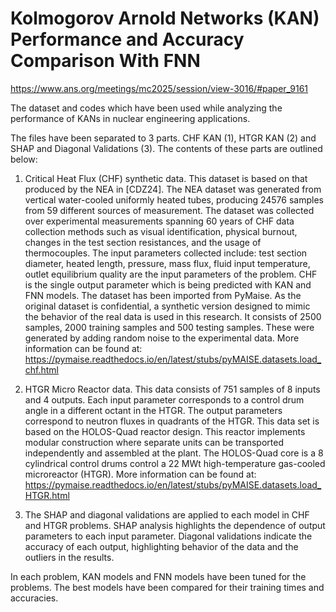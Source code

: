 # Kolmogorov Arnold Networks (KAN) Performance and Accuracy Comparison With FNN

https://www.ans.org/meetings/mc2025/session/view-3016/#paper_9161

The dataset and codes which have been used while analyzing the performance of KANs in nuclear engineering applications. 

The files have been separated to 3 parts. CHF KAN (1), HTGR KAN (2) and SHAP and Diagonal Validations (3). The contents of these parts are outlined below:

1) Critical Heat Flux (CHF) synthetic data. This dataset is based on that produced by the NEA in [CDZ24]. The NEA dataset was generated from vertical water-cooled uniformly heated tubes, producing 24576 samples from 59 different sources of measurement. The dataset was collected over experimental measurements spanning 60 years of CHF data collection methods such as visual identification, physical burnout, changes in the test section resistances, and the usage of thermocouples. The input parameters collected include: test section diameter, heated length, pressure, mass flux, fluid input temperature, outlet equilibrium quality are the input parameters of the problem. CHF is the single output parameter which is being predicted with KAN and FNN models. The dataset has been imported from PyMaise. As the original dataset is confidential, a synthetic version designed to mimic the behavior of the real data is used in this research. It consists of 2500 samples, 2000 training samples and 500 testing samples. These were generated by adding random noise to the experimental data. More information can be found at: https://pymaise.readthedocs.io/en/latest/stubs/pyMAISE.datasets.load_chf.html

2) HTGR Micro Reactor data. This data consists of 751 samples of 8 inputs and 4 outputs. Each input parameter corresponds to a control drum angle in a different octant in the HTGR. The output parameters correspond to neutron fluxes in quadrants of the HTGR. This data set is based on the HOLOS-Quad reactor design. This reactor implements modular construction where separate units can be transported independently and assembled at the plant. The HOLOS-Quad core is a 8 cylindrical control drums control a 22 MWt high-temperature gas-cooled microreactor (HTGR). More information can be found at: https://pymaise.readthedocs.io/en/latest/stubs/pyMAISE.datasets.load_HTGR.html

3) The SHAP and diagonal validations are applied to each model in CHF and HTGR problems. SHAP analysis highlights the dependence of output parameters to each input parameter. Diagonal validations indicate the accuracy of each output, highlighting behavior of the data and the outliers in the results. 

In each problem, KAN models and FNN models have been tuned for the problems. The best models have been compared for their training times and accuracies. 